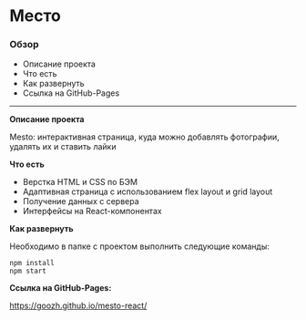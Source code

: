 # Место

### Обзор

* Описание проекта
* Что есть
* Как развернуть
* Ссылка на GitHub-Pages

___

**Описание проекта**

Mesto: интерактивная страница, куда можно добавлять фотографии, удалять их и ставить лайки

**Что есть**

- Верстка HTML и CSS по БЭМ
- Адаптивная страница с использованием flex layout и grid layout
- Получение данных с сервера
- Интерфейсы на React-компонентах

**Как развернуть**

Необходимо в папке с проектом выполнить следующие команды:
```
npm install
npm start
```

**Ссылка на GitHub-Pages:**

https://goozh.github.io/mesto-react/
